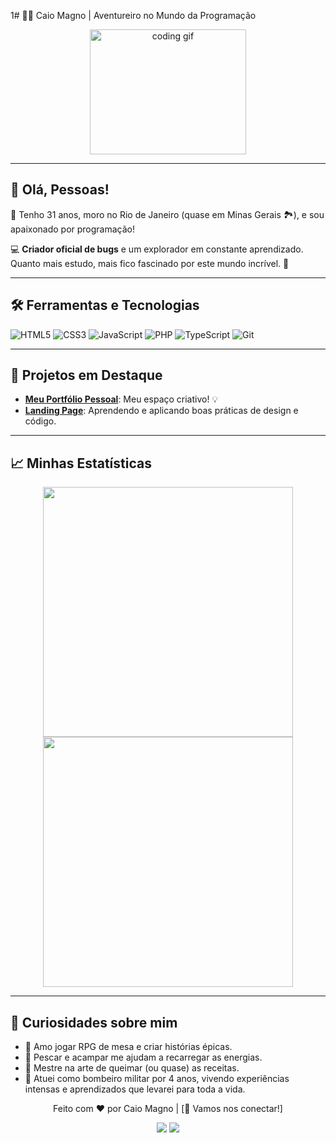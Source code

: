 1# 🧑‍💻 Caio Magno | Aventureiro no Mundo da Programação
<div align="center">
  <img src=https://media3.giphy.com/media/v1.Y2lkPTc5MGI3NjExMHQybHN4Ymx1dXZhbHVjanBqZzhvcnEydG9nZjNnb2g3eWdwaWZubyZlcD12MV9pbnRlcm5hbF9naWZfYnlfaWQmY3Q9Zw/l2Je4xmwf83hxYwnu/giphy.webp width="250" height="200" alt="coding gif"/>
</div>

---

## 🌟 Olá, Pessoas!
👋 Tenho 31 anos, moro no Rio de Janeiro (quase em Minas Gerais 🏞️), e sou apaixonado por programação!  

💻 **Criador oficial de bugs** e um explorador em constante aprendizado. Quanto mais estudo, mais fico fascinado por este mundo incrível. 🚀

---

## 🛠️ Ferramentas e Tecnologias
![HTML5](https://img.shields.io/badge/-HTML5-E34F26?logo=html5&logoColor=white&style=flat)
![CSS3](https://img.shields.io/badge/-CSS3-1572B6?logo=css3&logoColor=white&style=flat)
![JavaScript](https://img.shields.io/badge/-JavaScript-F7DF1E?logo=javascript&logoColor=black&style=flat)
![PHP](https://img.shields.io/badge/-PHP-777BB4?logo=php&logoColor=white&style=flat)
![TypeScript](https://img.shields.io/badge/-TypeScript-3178C6?logo=typescript&logoColor=white&style=flat)
![Git](https://img.shields.io/badge/-Git-F05032?logo=git&logoColor=white&style=flat)

---

## 🌟 Projetos em Destaque
- **[Meu Portfólio Pessoal](https://github.com/CaioRMagno/portfolio)**: Meu espaço criativo! 💡  
- **[Landing Page](https://github.com/CaioRMagno/landing-page)**: Aprendendo e aplicando boas práticas de design e código.

---

## 📈 Minhas Estatísticas
<div align="center">
  <img src="https://github-readme-stats.vercel.app/api?username=CaioRMagno&show_icons=true&theme=tokyonight" width="400">
  <img src="https://github-readme-streak-stats.herokuapp.com/?user=CaioRMagno&theme=tokyonight" width="400">
</div>


---

## 🎉 Curiosidades sobre mim
- 🎲 Amo jogar RPG de mesa e criar histórias épicas.  
- 🎣 Pescar e acampar me ajudam a recarregar as energias.  
- 🍳 Mestre na arte de queimar (ou quase) as receitas.  
- 🚒 Atuei como bombeiro militar por 4 anos, vivendo experiências intensas e aprendizados que levarei para toda a vida.  




<p align="center">
  Feito com ❤️ por Caio Magno | [💬 Vamos nos conectar!]
</p>

<div align="center">
  <a href="https://instagram.com/caiorl_" target="_blank"><img loading="lazy" src="https://img.shields.io/badge/-Instagram-%23E4405F?style=for-the-badge&logo=instagram&logoColor=white" target="_blank"></a>
  <a href="https://www.linkedin.com/in//caio-ferreira-865748163" target="_blank"><img loading="lazy" src="https://img.shields.io/badge/-LinkedIn-%230077B5?style=for-the-badge&logo=linkedin&logoColor=white" target="_blank"></a>   
</div>
